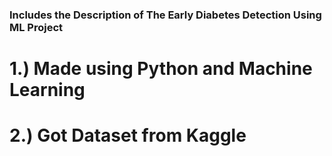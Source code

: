 ### Includes the Description of The Early Diabetes Detection Using ML Project ###
# 1.) Made using Python and Machine Learning
# 2.) Got Dataset from Kaggle
